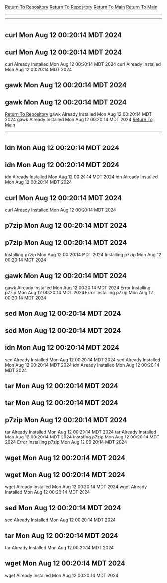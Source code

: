[Return To Repository](https://github.com/DigitalWarrior/piholeparser/)
[Return To Repository](https://github.com/DigitalWarrior/piholeparser/)
[Return To Main](https://github.com/DigitalWarrior/piholeparser/blob/master/RecentRunLogs/Mainlog.md)
[Return To Main](https://github.com/DigitalWarrior/piholeparser/blob/master/RecentRunLogs/Mainlog.md)
____________________________________
____________________________________
# 
# 
## curl Mon Aug 12 00:20:14 MDT 2024
## curl Mon Aug 12 00:20:14 MDT 2024
curl Already Installed Mon Aug 12 00:20:14 MDT 2024
curl Already Installed Mon Aug 12 00:20:14 MDT 2024
## gawk Mon Aug 12 00:20:14 MDT 2024
## gawk Mon Aug 12 00:20:14 MDT 2024
[Return To Repository](https://github.com/DigitalWarrior/piholeparser/)
gawk Already Installed Mon Aug 12 00:20:14 MDT 2024
gawk Already Installed Mon Aug 12 00:20:14 MDT 2024
[Return To Main](https://github.com/DigitalWarrior/piholeparser/blob/master/RecentRunLogs/Mainlog.md)
____________________________________
# 
## idn Mon Aug 12 00:20:14 MDT 2024
## idn Mon Aug 12 00:20:14 MDT 2024
idn Already Installed Mon Aug 12 00:20:14 MDT 2024
idn Already Installed Mon Aug 12 00:20:14 MDT 2024
## curl Mon Aug 12 00:20:14 MDT 2024
curl Already Installed Mon Aug 12 00:20:14 MDT 2024
## p7zip Mon Aug 12 00:20:14 MDT 2024
## p7zip Mon Aug 12 00:20:14 MDT 2024
Installing p7zip Mon Aug 12 00:20:14 MDT 2024
Installing p7zip Mon Aug 12 00:20:14 MDT 2024
## gawk Mon Aug 12 00:20:14 MDT 2024
gawk Already Installed Mon Aug 12 00:20:14 MDT 2024
Error Installing p7zip Mon Aug 12 00:20:14 MDT 2024
Error Installing p7zip Mon Aug 12 00:20:14 MDT 2024
## sed Mon Aug 12 00:20:14 MDT 2024
## sed Mon Aug 12 00:20:14 MDT 2024
## idn Mon Aug 12 00:20:14 MDT 2024
sed Already Installed Mon Aug 12 00:20:14 MDT 2024
sed Already Installed Mon Aug 12 00:20:14 MDT 2024
idn Already Installed Mon Aug 12 00:20:14 MDT 2024
## tar Mon Aug 12 00:20:14 MDT 2024
## tar Mon Aug 12 00:20:14 MDT 2024
## p7zip Mon Aug 12 00:20:14 MDT 2024
tar Already Installed Mon Aug 12 00:20:14 MDT 2024
tar Already Installed Mon Aug 12 00:20:14 MDT 2024
Installing p7zip Mon Aug 12 00:20:14 MDT 2024
Error Installing p7zip Mon Aug 12 00:20:14 MDT 2024
## wget Mon Aug 12 00:20:14 MDT 2024
## wget Mon Aug 12 00:20:14 MDT 2024
wget Already Installed Mon Aug 12 00:20:14 MDT 2024
wget Already Installed Mon Aug 12 00:20:14 MDT 2024
## sed Mon Aug 12 00:20:14 MDT 2024
sed Already Installed Mon Aug 12 00:20:14 MDT 2024
## tar Mon Aug 12 00:20:14 MDT 2024
tar Already Installed Mon Aug 12 00:20:14 MDT 2024
## wget Mon Aug 12 00:20:14 MDT 2024
wget Already Installed Mon Aug 12 00:20:14 MDT 2024
